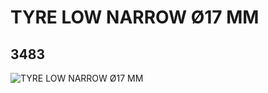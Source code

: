 # TYRE LOW NARROW Ø17 MM
## 3483
![TYRE LOW NARROW Ø17 MM](https://lc-www-live-s.legocdn.com/media/bricks/5/2/348326.jpg)